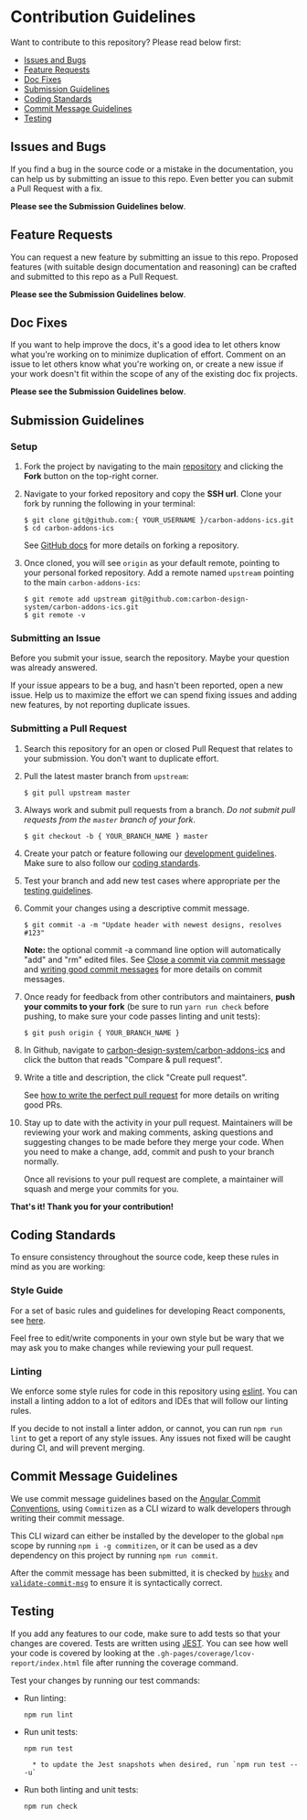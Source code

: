 # Contribution Guidelines

Want to contribute to this repository? Please read below first:

- [Issues and Bugs](#issues-and-bugs)
- [Feature Requests](#feature-requests)
- [Doc Fixes](#doc-fixes)
- [Submission Guidelines](#submission-guidelines)
- [Coding Standards](#coding-standards)
- [Commit Message Guidelines](#commit-message-guidlines)
- [Testing](#testing)

## Issues and Bugs

If you find a bug in the source code or a mistake in the documentation, you can help us by
submitting an issue to this repo. Even better you can submit a Pull Request with a fix.

**Please see the Submission Guidelines below**.

## Feature Requests

You can request a new feature by submitting an issue to this repo. Proposed features (with suitable design documentation and reasoning) can be crafted and submitted to this repo as a Pull Request.

**Please see the Submission Guidelines below**.

## Doc Fixes

If you want to help improve the docs, it's a good idea to let others know what you're working on to minimize duplication of effort. Comment on an issue to let others know what you're working on, or create a new issue if your work doesn't fit within the scope of any of the existing doc fix projects.

**Please see the Submission Guidelines below**.

## Submission Guidelines

### Setup

1.  Fork the project by navigating to the main [repository](https://github.com/carbon-design-system/carbon-addons-ics) and clicking the **Fork** button on the top-right corner.

2.  Navigate to your forked repository and copy the **SSH url**. Clone your fork by running the following in your terminal:

    ```
    $ git clone git@github.com:{ YOUR_USERNAME }/carbon-addons-ics.git
    $ cd carbon-addons-ics
    ```

    See [GitHub docs](https://help.github.com/articles/fork-a-repo/) for more details on forking a repository.

3.  Once cloned, you will see `origin` as your default remote, pointing to your personal forked repository. Add a remote named `upstream` pointing to the main `carbon-addons-ics`:

    ```
    $ git remote add upstream git@github.com:carbon-design-system/carbon-addons-ics.git
    $ git remote -v
    ```

### Submitting an Issue

Before you submit your issue, search the repository. Maybe your question was already answered.

If your issue appears to be a bug, and hasn't been reported, open a new issue. Help us to maximize the effort we can spend fixing issues and adding new features, by not reporting duplicate issues.

### Submitting a Pull Request

1.  Search this repository for an open or closed Pull Request that relates to your submission. You don't want to duplicate effort.

2.  Pull the latest master branch from `upstream`:

    ```
    $ git pull upstream master
    ```

3.  Always work and submit pull requests from a branch. _Do not submit pull requests from the `master` branch of your fork_.

    ```
    $ git checkout -b { YOUR_BRANCH_NAME } master
    ```

4.  Create your patch or feature following our [development guidelines](/README.md#development). Make sure to also follow our [coding standards](#coding-standards).

5.  Test your branch and add new test cases where appropriate per the [testing guidelines](#testing).

6.  Commit your changes using a descriptive commit message.

    ```
    $ git commit -a -m "Update header with newest designs, resolves #123"
    ```

    **Note:** the optional commit -a command line option will automatically "add" and "rm" edited files. See [Close a commit via commit message](https://help.github.com/articles/closing-issues-via-commit-messages/) and [writing good commit messages](https://github.com/erlang/otp/wiki/Writing-good-commit-messages) for more details on commit messages.

7.  Once ready for feedback from other contributors and maintainers, **push your commits to your fork** (be sure to run `yarn run check` before pushing, to make sure your code passes linting and unit tests):

    ```
    $ git push origin { YOUR_BRANCH_NAME }
    ```

8.  In Github, navigate to [carbon-design-system/carbon-addons-ics](https://github.com/carbon-design-system/carbon-addons-ics) and click the button that reads "Compare & pull request".

9.  Write a title and description, the click "Create pull request".

    See [how to write the perfect pull request](https://github.com/blog/1943-how-to-write-the-perfect-pull-request) for more details on writing good PRs.

10. Stay up to date with the activity in your pull request. Maintainers will be reviewing your work and making comments, asking questions and suggesting changes to be made before they merge your code. When you need to make a change, add, commit and push to your branch normally.

    Once all revisions to your pull request are complete, a maintainer will squash and merge your commits for you.

**That's it! Thank you for your contribution!**

## Coding Standards

To ensure consistency throughout the source code, keep these rules in mind as you are working:

### Style Guide

For a set of basic rules and guidelines for developing React components, see [here](https://github.com/airbnb/javascript/tree/master/react#basic-rules).

Feel free to edit/write components in your own style but be wary that we may ask you to make changes while reviewing your pull request.

### Linting

We enforce some style rules for code in this repository using [eslint](http://eslint.org/). You can install a linting addon to a lot of editors and IDEs that will follow our linting rules.

If you decide to not install a linter addon, or cannot, you can run `npm run lint` to get a report of any style issues. Any issues not fixed will be caught during CI, and will prevent merging.

## Commit Message Guidelines

We use commit message guidelines based on the [Angular Commit Conventions](https://github.com/angular/angular.js/blob/master/CONTRIBUTING.md#commit), using `Commitizen` as a CLI wizard to walk developers through writing their commit message.

This CLI wizard can either be installed by the developer to the global `npm` scope by running `npm i -g commitizen`, or it can be used as a dev dependency on this project by running `npm run commit`.

After the commit message has been submitted, it is checked by [`husky`](https://www.npmjs.com/package/husky) and [`validate-commit-msg`](https://www.npmjs.com/package/validate-commit-msg) to ensure it is syntactically correct.

## Testing

If you add any features to our code, make sure to add tests so that your changes are covered. Tests are written using [JEST](https://github.com/facebook/jest). You can see how well your code is covered by looking at the `.gh-pages/coverage/lcov-report/index.html` file after running the coverage command.

Test your changes by running our test commands:

- Run linting:

  ```
  npm run lint
  ```

- Run unit tests:

  ```
  npm run test
  ```

      	* to update the Jest snapshots when desired, run `npm run test -- -u`

- Run both linting and unit tests:

  ```
  npm run check
  ```
